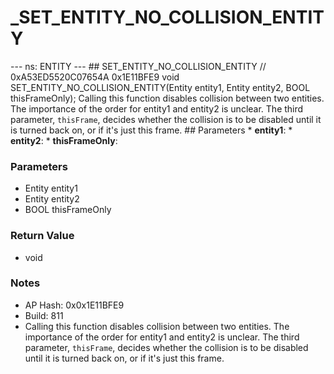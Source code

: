 # _SET_ENTITY_NO_COLLISION_ENTITY

--- ns: ENTITY --- ## SET_ENTITY_NO_COLLISION_ENTITY  // 0xA53ED5520C07654A 0x1E11BFE9 void SET_ENTITY_NO_COLLISION_ENTITY(Entity entity1, Entity entity2, BOOL thisFrameOnly);  Calling this function disables collision between two entities. The importance of the order for entity1 and entity2 is unclear. The third parameter, `thisFrame`, decides whether the collision is to be disabled until it is turned back on, or if it's just this frame.  ## Parameters * **entity1**: * **entity2**: * **thisFrameOnly**:

### Parameters
* Entity entity1
* Entity entity2
* BOOL thisFrameOnly

### Return Value
* void

### Notes
* AP Hash: 0x0x1E11BFE9
* Build: 811
* Calling this function disables collision between two entities.
The importance of the order for entity1 and entity2 is unclear.
The third parameter, `thisFrame`, decides whether the collision is to be disabled until it is turned back on, or if it's just this frame.

